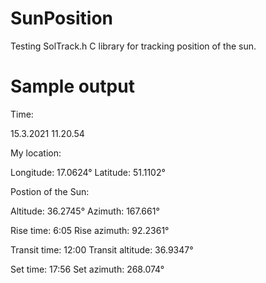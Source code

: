 # SunPosition

Testing SolTrack.h C library for tracking position of the sun.

# Sample output

Time:

15.3.2021  11.20.54

My location:

Longitude: 17.0624°  Latitude: 51.1102°

Postion of the Sun: 

Altitude: 36.2745°  Azimuth: 167.661°

Rise time: 6:05  Rise azimuth: 92.2361°

Transit time: 12:00  Transit altitude: 36.9347°

Set time: 17:56  Set azimuth: 268.074°

